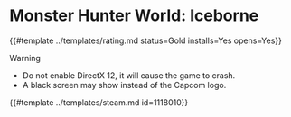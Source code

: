 # Monster Hunter World: Iceborne
<!-- script:Aliases [
    "Monster Hunter World Iceborne"
] -->

{{#template ../templates/rating.md status=Gold installs=Yes opens=Yes}}

> [!WARNING]
> - Do not enable DirectX 12, it will cause the game to crash.
> - A black screen may show instead of the Capcom logo.

{{#template ../templates/steam.md id=1118010}}
